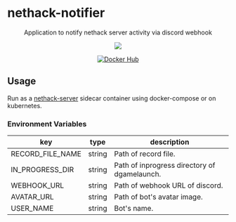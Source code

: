 # nethack-notifier

<p align="center">
  <p align="center">Application to notify nethack server activity via discord webhook</p>
  <p align="center"><a href="https://github.com/4nm1tsu/nethack-notifier/actions/workflows/docker-build.yml"><img src="https://github.com/4nm1tsu/nethack-notifier/actions/workflows/docker-build.yml/badge.svg"></img></a></p>
  <p align="center">
    <a href="https://hub.docker.com/r/4nm1tsu/nethack-notifier/tags"><img alt="Docker Hub" src="http://dockeri.co/image/4nm1tsu/nethack-notifier"></a>
  </p>
</p>

## Usage

Run as a [nethack-server](https://github.com/4nm1tsu/nethack-server) sidecar container using docker-compose or on kubernetes.

### Environment Variables

| key              | type   | description                                  |
|------------------|--------|----------------------------------------------|
| RECORD_FILE_NAME | string | Path of record file.                         |
| IN_PROGRESS_DIR  | string | Path of inprogress directory of dgamelaunch. |
| WEBHOOK_URL      | string | Path of webhook URL of discord.              |
| AVATAR_URL       | string | Path of bot's avatar image.                  |
| USER_NAME        | string | Bot's name.                                  |

